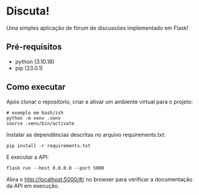 # Discuta!

Uma simples aplicação de fórum de discussões implementado em Flask!

## Pré-requisitos

* python (3.10.18)
* pip (23.0.1)

## Como executar

Após clonar o repositório, criar e ativar um ambiente virtual para o projeto:

```console
# exemplo em bash/zsh
python -m venv .venv
source .venv/bin/activate 
```

Instalar as dependências descritas no arquivo requirements.txt:

```console
pip install -r requirements.txt
```

E executar a API:

```console
flask run --host 0.0.0.0 --port 5000
```

Abra o [http://localhost:5000/#/](http://localhost:5000/#/) no browser para verificar a documentação da API em execução.
